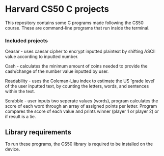 # Harvard CS50 C projects
This repository contains some C programs made following the CS50 course. These are command-line programs that run inside the terminal. 

### Included projects
Ceasar - uses caesar cipher to encrypt inputted plaintext by shifting ASCII value according to inputted number. 

Cash - calculates the minimum amount of coins needed to provide the cash/change of the number value inputted by user. 

Readability - uses the Coleman-Liau index to estimate the US 'grade level' of the user inputted text, by counting the letters, words, and sentences within the text. 

Scrabble - user inputs two seperate values (words), program calculates the score of each word through an array of assigned points per letter. Program compares 
the score of each value and prints winner (player 1 or player 2) or if result is a tie. 

## Library requirements
To run these programs, the CS50 library is required to be installed on the device. 
